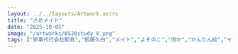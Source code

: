```yaml
---
layout: ../../layouts/Artwork.astro
title: "さめメイド"
date: "2025-10-05"
image: "/artworks/0520study_8.png"
tags: ["家事代行会社鮫島","鮫藤久白","メイド","よそのこ","伺か","かんたん絵","モエチャッカファイア","お気に入り"]
---
```


